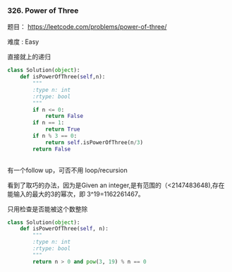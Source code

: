 ### 326. Power of Three

题目： 
<https://leetcode.com/problems/power-of-three/>




难度 : Easy


直接就上的递归

```python
class Solution(object):
    def isPowerOfThree(self,n):
        """
        :type n: int
        :rtype: bool
        """
        if n <= 0:
            return False
        if n == 1:
            return True
        if n % 3 == 0:
            return self.isPowerOfThree(n/3)
        return False
       
```

有一个follow up，可否不用 loop/recursion

看到了取巧的办法，因为是Given an integer,是有范围的（<2147483648),存在能输入的最大的3的幂次，即 3^19=1162261467。

只用检查是否能被这个数整除


```python
class Solution(object):
    def isPowerOfThree(self, n):
        """
        :type n: int
        :rtype: bool
        """
        return n > 0 and pow(3, 19) % n == 0
        
```


